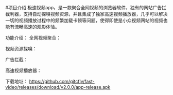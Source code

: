 #项目介绍
极速视频app，是一款聚合全网视频的浏览器软件，独有的网站广告拦截利器，支持自动探嗅视频资源，并且集成了独家高速视频播放器，几乎可以解决一切的视频播放过程中的频繁加载卡顿等问题，使得即使是小众视频网站的视频也能有流畅高速的观影体验。

功能介绍：
全网视频聚合：

视频资源探嗅：

广告拦截：

高速视频播放器：


下载地址：
https://github.com/gitcfly/fast-video/releases/download/v2.0.0/app-release.apk
